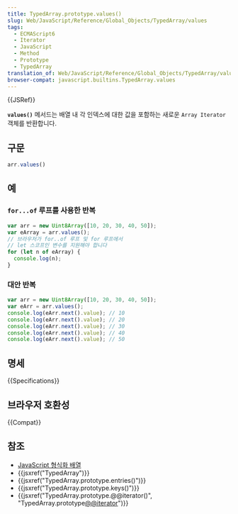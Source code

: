 ```yaml
---
title: TypedArray.prototype.values()
slug: Web/JavaScript/Reference/Global_Objects/TypedArray/values
tags:
  - ECMAScript6
  - Iterator
  - JavaScript
  - Method
  - Prototype
  - TypedArray
translation_of: Web/JavaScript/Reference/Global_Objects/TypedArray/values
browser-compat: javascript.builtins.TypedArray.values
---
```

{{JSRef}}

**`values()`** 메서드는 배열 내 각 인덱스에 대한 값을 포함하는 새로운 `Array Iterator` 객체를 반환합니다.

## 구문

```js
arr.values()
```

## 예

### `for...of` 루프를 사용한 반복

```js
var arr = new Uint8Array([10, 20, 30, 40, 50]);
var eArray = arr.values();
// 브라우저가 for..of 루프 및 for 루프에서
// let 스코프인 변수를 지원해야 합니다
for (let n of eArray) {
  console.log(n);
}
```

### 대안 반복

```js
var arr = new Uint8Array([10, 20, 30, 40, 50]);
var eArr = arr.values();
console.log(eArr.next().value); // 10
console.log(eArr.next().value); // 20
console.log(eArr.next().value); // 30
console.log(eArr.next().value); // 40
console.log(eArr.next().value); // 50
```

## 명세

{{Specifications}}

## 브라우저 호환성

{{Compat}}

## 참조

- [JavaScript 형식화 배열](/ko/docs/Web/JavaScript/Typed_arrays)
- {{jsxref("TypedArray")}}
- {{jsxref("TypedArray.prototype.entries()")}}
- {{jsxref("TypedArray.prototype.keys()")}}
- {{jsxref("TypedArray.prototype.@@iterator()", "TypedArray.prototype[@@iterator]()")}}
